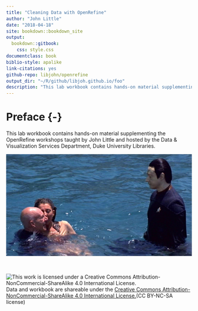 ```yaml
---
title: "Cleaning Data with OpenRefine"
author: "John Little"
date: "2018-04-18"
site: bookdown::bookdown_site
output: 
  bookdown::gitbook:
    css: style.css
documentclass: book
biblio-style: apalike
link-citations: yes
github-repo: libjohn/openrefine  
output_dir: "~/R/github/libjoh.github.io/foo"  
description: "This lab workbook contains hands-on material supplementing the OpenRefine workshops"
---
```

<!-- gitbook(css="style.css") --> <!-- use this, not render_book(), below -->
<!-- render_book("index.Rmd", output_format = NULL, clean = TRUE, 
  envir = parent.frame(), clean_envir = !interactive(), 
  output_dir = NULL, new_session = NA, preview = FALSE, 
  encoding = "UTF-8") -->
  
# Preface {-}
This lab workbook contains hands-on material supplementing the OpenRefine workshops taught by John Little and hosted by the Data & Visualization Services Department, Duke University Libraries. 

<img src="images/data-cleaning.png" alt="cover image" class="center" /> 


&nbsp;  

![This work is licensed under a Creative Commons Attribution-NonCommercial-ShareAlike 4.0 International License.](https://licensebuttons.net/l/by-nc-sa/4.0/88x31.png "This work is licensed under a Creative Commons Attribution-NonCommercial-ShareAlike 4.0 International License")  Data and workbook are shareable under the [Creative Commons Attribution-NonCommercial-ShareAlike 4.0 International License.](https://creativecommons.org/licenses/by-nc-sa/4.0/)(CC BY-NC-SA license)

